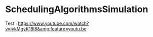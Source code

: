 # SchedulingAlgorithmsSimulation
Test : https://www.youtube.com/watch?v=iykMgyK18l8&amp;feature=youtu.be 
